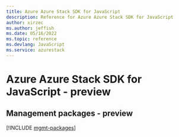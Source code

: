 ```yaml
---
title: Azure Azure Stack SDK for JavaScript
description: Reference for Azure Azure Stack SDK for JavaScript
author: xirzec
ms.author: jeffish
ms.date: 05/16/2022
ms.topic: reference
ms.devlang: JavaScript
ms.service: azurestack
---
```

# Azure Azure Stack SDK for JavaScript - preview
## Management packages - preview
[!INCLUDE [mgmt-packages](azure-stack-mgmt-index.md)]
